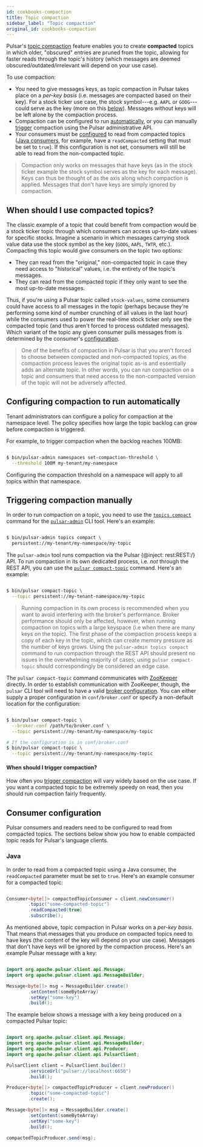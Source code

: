 ```yaml
---
id: cookbooks-compaction
title: Topic compaction
sidebar_label: "Topic compaction"
original_id: cookbooks-compaction
---
```


Pulsar's [topic compaction](concepts-topic-compaction.md#compaction) feature enables you to create **compacted** topics in which older, "obscured" entries are pruned from the topic, allowing for faster reads through the topic's history (which messages are deemed obscured/outdated/irrelevant will depend on your use case).

To use compaction:

* You need to give messages keys, as topic compaction in Pulsar takes place on a *per-key basis* (i.e. messages are compacted based on their key). For a stock ticker use case, the stock symbol---e.g. `AAPL` or `GOOG`---could serve as the key (more on this [below](#when-should-i-use-compacted-topics)). Messages without keys will be left alone by the compaction process.
* Compaction can be configured to run [automatically](#configuring-compaction-to-run-automatically), or you can manually [trigger](#triggering-compaction-manually) compaction using the Pulsar administrative API.
* Your consumers must be [configured](#consumer-configuration) to read from compacted topics ([Java consumers](#java), for example, have a `readCompacted` setting that must be set to `true`). If this configuration is not set, consumers will still be able to read from the non-compacted topic.


> Compaction only works on messages that have keys (as in the stock ticker example the stock symbol serves as the key for each message). Keys can thus be thought of as the axis along which compaction is applied. Messages that don't have keys are simply ignored by compaction.

## When should I use compacted topics?

The classic example of a topic that could benefit from compaction would be a stock ticker topic through which consumers can access up-to-date values for specific stocks. Imagine a scenario in which messages carrying stock value data use the stock symbol as the key (`GOOG`, `AAPL`, `TWTR`, etc.). Compacting this topic would give consumers on the topic two options:

* They can read from the "original," non-compacted topic in case they need access to "historical" values, i.e. the entirety of the topic's messages.
* They can read from the compacted topic if they only want to see the most up-to-date messages.

Thus, if you're using a Pulsar topic called `stock-values`, some consumers could have access to all messages in the topic (perhaps because they're performing some kind of number crunching of all values in the last hour) while the consumers used to power the real-time stock ticker only see the compacted topic (and thus aren't forced to process outdated messages). Which variant of the topic any given consumer pulls messages from is determined by the consumer's [configuration](#consumer-configuration).

> One of the benefits of compaction in Pulsar is that you aren't forced to choose between compacted and non-compacted topics, as the compaction process leaves the original topic as-is and essentially adds an alternate topic. In other words, you can run compaction on a topic and consumers that need access to the non-compacted version of the topic will not be adversely affected.


## Configuring compaction to run automatically

Tenant administrators can configure a policy for compaction at the namespace level. The policy specifies how large the topic backlog can grow before compaction is triggered.

For example, to trigger compaction when the backlog reaches 100MB:

```bash

$ bin/pulsar-admin namespaces set-compaction-threshold \
  --threshold 100M my-tenant/my-namespace

```

Configuring the compaction threshold on a namespace will apply to all topics within that namespace.

## Triggering compaction manually

In order to run compaction on a topic, you need to use the [`topics compact`](reference-pulsar-admin.md#topics-compact) command for the [`pulsar-admin`](reference-pulsar-admin) CLI tool. Here's an example:

```bash

$ bin/pulsar-admin topics compact \
  persistent://my-tenant/my-namespace/my-topic

```

The `pulsar-admin` tool runs compaction via the Pulsar {@inject: rest:REST:/} API. To run compaction in its own dedicated process, i.e. *not* through the REST API, you can use the [`pulsar compact-topic`](reference-cli-tools.md#pulsar-compact-topic) command. Here's an example:

```bash

$ bin/pulsar compact-topic \
  --topic persistent://my-tenant-namespace/my-topic

```

> Running compaction in its own process is recommended when you want to avoid interfering with the broker's performance. Broker performance should only be affected, however, when running compaction on topics with a large keyspace (i.e when there are many keys on the topic). The first phase of the compaction process keeps a copy of each key in the topic, which can create memory pressure as the number of keys grows. Using the `pulsar-admin topics compact` command to run compaction through the REST API should present no issues in the overwhelming majority of cases; using `pulsar compact-topic` should correspondingly be considered an edge case.

The `pulsar compact-topic` command communicates with [ZooKeeper](https://zookeeper.apache.org) directly. In order to establish communication with ZooKeeper, though, the `pulsar` CLI tool will need to have a valid [broker configuration](reference-configuration.md#broker). You can either supply a proper configuration in `conf/broker.conf` or specify a non-default location for the configuration:

```bash

$ bin/pulsar compact-topic \
  --broker-conf /path/to/broker.conf \
  --topic persistent://my-tenant/my-namespace/my-topic

# If the configuration is in conf/broker.conf
$ bin/pulsar compact-topic \
  --topic persistent://my-tenant/my-namespace/my-topic

```

#### When should I trigger compaction?

How often you [trigger compaction](#triggering-compaction-manually) will vary widely based on the use case. If you want a compacted topic to be extremely speedy on read, then you should run compaction fairly frequently.

## Consumer configuration

Pulsar consumers and readers need to be configured to read from compacted topics. The sections below show you how to enable compacted topic reads for Pulsar's language clients.

### Java

In order to read from a compacted topic using a Java consumer, the `readCompacted` parameter must be set to `true`. Here's an example consumer for a compacted topic:

```java

Consumer<byte[]> compactedTopicConsumer = client.newConsumer()
        .topic("some-compacted-topic")
        .readCompacted(true)
        .subscribe();

```

As mentioned above, topic compaction in Pulsar works on a *per-key basis*. That means that messages that you produce on compacted topics need to have keys (the content of the key will depend on your use case). Messages that don't have keys will be ignored by the compaction process. Here's an example Pulsar message with a key:

```java

import org.apache.pulsar.client.api.Message;
import org.apache.pulsar.client.api.MessageBuilder;

Message<byte[]> msg = MessageBuilder.create()
        .setContent(someByteArray)
        .setKey("some-key")
        .build();

```

The example below shows a message with a key being produced on a compacted Pulsar topic:

```java

import org.apache.pulsar.client.api.Message;
import org.apache.pulsar.client.api.MessageBuilder;
import org.apache.pulsar.client.api.Producer;
import org.apache.pulsar.client.api.PulsarClient;

PulsarClient client = PulsarClient.builder()
        .serviceUrl("pulsar://localhost:6650")
        .build();

Producer<byte[]> compactedTopicProducer = client.newProducer()
        .topic("some-compacted-topic")
        .create();

Message<byte[]> msg = MessageBuilder.create()
        .setContent(someByteArray)
        .setKey("some-key")
        .build();

compactedTopicProducer.send(msg);

```

